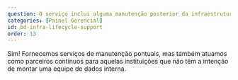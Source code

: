 ```yaml
---
question: O serviço inclui alguma manutenção posterior da infraestrutura?
categories: [Painel Gerencial]
id: bd-infra-lifecycle-support
order: 13
---
```


Sim! Fornecemos serviços de manutenção pontuais, mas também atuamos como parceiros contínuos para aquelas instituições que não têm a intenção de montar uma equipe de dados interna.